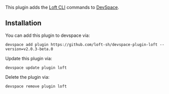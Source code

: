 This plugin adds the [Loft CLI](https://github.com/loft-sh/loft) commands to [DevSpace](https://devspace.sh/). 

## Installation

You can add this plugin to devspace via:
```
devspace add plugin https://github.com/loft-sh/devspace-plugin-loft --version=v2.0.3-beta.0
```

Update this plugin via:
```
devspace update plugin loft
```

Delete the plugin via:
```
devspace remove plugin loft
```
